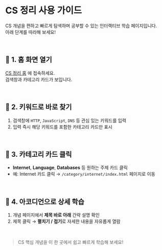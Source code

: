 # CS 정리 사용 가이드

CS 개념을 편하고 빠르게 탐색하며 공부할 수 있는 인터랙티브 학습 페이지입니다.  
아래 단계를 따라해 보세요!

</br>

## 🔗 1. 홈 화면 열기  
[CS 정리 홈](https://c1oud-dev.github.io/cs_study/home.md) 에 접속하세요.  
검색창과 카테고리 카드가 보입니다.

</br>

## 🔎 2. 키워드로 바로 찾기  
1. 검색창에 `HTTP`, `JavaScript`, `DNS` 등 관심 있는 키워드를 입력  
2. 입력 즉시 해당 키워드를 포함한 카테고리 카드만 표시

</br>

## 📂 3. 카테고리 카드 클릭  
- **Internet**, **Language**, **Databases** 등 원하는 주제 카드 클릭  
- 예: Internet 카드 클릭 → `/category/internet/index.html` 페이지로 이동

</br>

## 📖 4. 아코디언으로 상세 학습  
1. 개념 페이지에서 **제목 바로 아래** 간략 설명 확인  
2. 제목 클릭 → **펼치기 / 접기**로 자세한 내용을 자유롭게 열람  

</br>

> CS 핵심 개념을 이 한 곳에서 쉽고 빠르게 학습해 보세요!  

